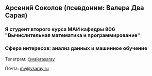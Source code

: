 ## Арсений Соколов (псевдоним: Валера Два Сарая)
### Я студент второго курса МАИ кафедры 806 "Вычислительная математика и программирование"

### Сфера интересов: анализ данных и машинное обучение
Телеграм: [@valerasaray](http://valerasaray.t.me)

Почта: [my@vsaray.ru](my@vsaray.ru)
